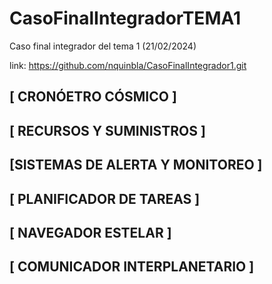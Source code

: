 # CasoFinalIntegradorTEMA1
Caso final integrador del tema 1 (21/02/2024)

link: https://github.com/nquinbla/CasoFinalIntegrador1.git

## [ CRONÓETRO CÓSMICO ]

## [ RECURSOS Y SUMINISTROS ]

## [SISTEMAS DE ALERTA Y MONITOREO ]

## [ PLANIFICADOR DE TAREAS ]

## [ NAVEGADOR ESTELAR ]

## [ COMUNICADOR INTERPLANETARIO ]


